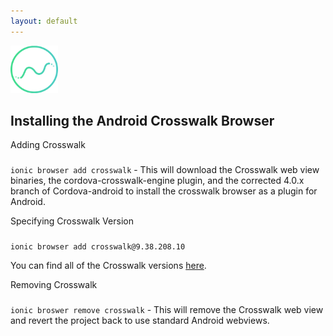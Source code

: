 ```yaml
---
layout: default
---
```


<img src="/img/analytics-preview.png" style="width: 76px">

Installing the Android Crosswalk Browser
---

Adding Crosswalk
###

`ionic browser add crosswalk` - This will download the Crosswalk web view binaries, the cordova-crosswalk-engine plugin, and the corrected 4.0.x branch of Cordova-android to install the crosswalk browser as a plugin for Android.

Specifying Crosswalk Version
###

`ionic browser add crosswalk@9.38.208.10`

You can find all of the Crosswalk versions [here](https://download.01.org/crosswalk/releases/crosswalk/android/stable/).

Removing Crosswalk
###

`ionic broswer remove crosswalk` - This will remove the Crosswalk web view and revert the project back to use standard Android webviews.
